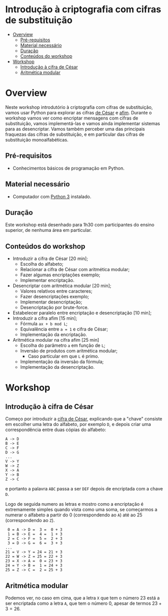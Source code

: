 
<!-- omit in toc -->
# Introdução à criptografia com cifras de substituição

- [Overview](#overview)
  - [Pré-requisitos](#pr%c3%a9-requisitos)
  - [Material necessário](#material-necess%c3%a1rio)
  - [Duração](#dura%c3%a7%c3%a3o)
  - [Conteúdos do workshop](#conte%c3%bados-do-workshop)
- [Workshop](#workshop)
  - [Introdução à cifra de César](#introdu%c3%a7%c3%a3o-%c3%a0-cifra-de-c%c3%a9sar)
  - [Aritmética modular](#aritm%c3%a9tica-modular)


# Overview

Neste workshop introdutório à criptografia com cifras de substituição, vamos usar Python para explorar as cifras [de César][caesar-cipher] e [afim][affine-cipher]. Durante o workshop vamos ver como encriptar mensagens com cifras de substituição, vamos implementá-las e vamos ainda implementar sistemas para as desencriptar. Vamos também perceber uma das principais fraquezas das cifras de substituição, e em particular das cifras de substituição monoalfabéticas.

## Pré-requisitos

 - Conhecimentos básicos de programação em Python.

## Material necessário

 - Computador com [Python 3][python3] instalado.

## Duração

Este workshop está desenhado para 1h30 com participantes do ensino superior, de nenhuma área em particular.

## Conteúdos do workshop

 - Introduzir a cifra de César [20 min];
   - Escolha do alfabeto;
   - Relacionar a cifra de César com aritmética modular;
   - Fazer algumas encriptações exemplo;
   - Implementar encriptação.
 - Desencriptar com aritmética modular [20 min];
   - Valores relativos entre caracteres;
   - Fazer desencriptações exemplo;
   - Implementar desencriptação;
   - Desencriptação por brute-force.
 - Estabelecer paralelo entre encriptação e desencriptação [10 min];
 - Introduzir a cifra afim [15 min];
   - Fórmula `ax + b mod L`;
   - Equivalência entre `a = 1` e cifra de César;
   - Implementação da encriptação.
 - Aritmética modular na cifra afim [25 min]
   - Escolha do parâmetro `a` em função de `L`;
   - Inversão de produtos com aritmética modular;
     - Caso particular em que `L` é primo.
   - Implementação da inversão da fórmula;
   - Implementação da desencriptação.


# Workshop

## Introdução à cifra de César

Começo por introduzir a [cifra de César](caesar-cipher), explicando que a "chave" consiste em escolher uma letra do alfabeto, por exemplo `D`, e depois criar uma correspondência entre duas cópias do alfabeto:

```
A -> D
B -> E
C -> F
D -> G
...
V -> Y
W -> Z
X -> A
Y -> B
Z -> C
```

e portanto a palavra `ABC` passa a ser `DEF` depois de encriptada com a chave `D`.

Logo de seguida numero as letras e mostro como a encriptação é extremamente simples quando vista como uma soma, se começarmos a numerar o alfabeto a partir do $0$ (correspondendo ao `A`) até ao $25$ (correspondendo ao `Z`).

```
 0 = A -> D =  3 =  0 + 3
 1 = B -> E =  4 =  1 + 3
 2 = C -> F =  5 =  2 + 3
 3 = D -> G =  6 =  3 + 3
...
21 = V -> Y = 24 = 21 + 3
22 = W -> Z = 25 = 22 + 3
23 = X -> A =  0 = 23 + 3
24 = Y -> B =  1 = 24 + 3
25 = Z -> C =  2 = 25 + 3
```

## Aritmética modular

Podemos ver, no caso em cima, que a letra `X` que tem o número $23$ está a ser encriptada como a letra `A`, que tem o número $0$, apesar de termos $23 + 3 = 26$.

[caesar-cipher]: https://en.wikipedia.org/wiki/Caesar_cipher
[affine-cipher]: https://en.wikipedia.org/wiki/Affine_cipher
[python3]: https://www.python.org/downloads/
